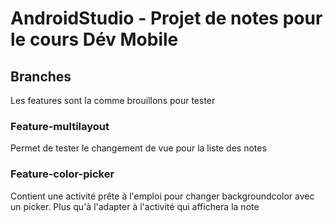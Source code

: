 # AndroidStudio - Projet de notes pour le cours Dév Mobile

## Branches
Les features sont la comme brouillons pour tester

### Feature-multilayout
Permet de tester le changement de vue pour la liste des notes

### Feature-color-picker
Contient une activité prête à l'emploi pour changer backgroundcolor avec un picker.
Plus qu'à l'adapter à l'activité qui affichera la note
